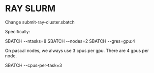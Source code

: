 # RAY SLURM 

Change submit-ray-cluster.sbatch 

Specifically:

SBATCH --ntasks=8
SBATCH --nodes=2
SBATCH --gres=gpu:4

On pascal nodes, we always use 3 cpus per gpu. 
There are 4 gpus per node. 

SBATCH --cpus-per-task=3
